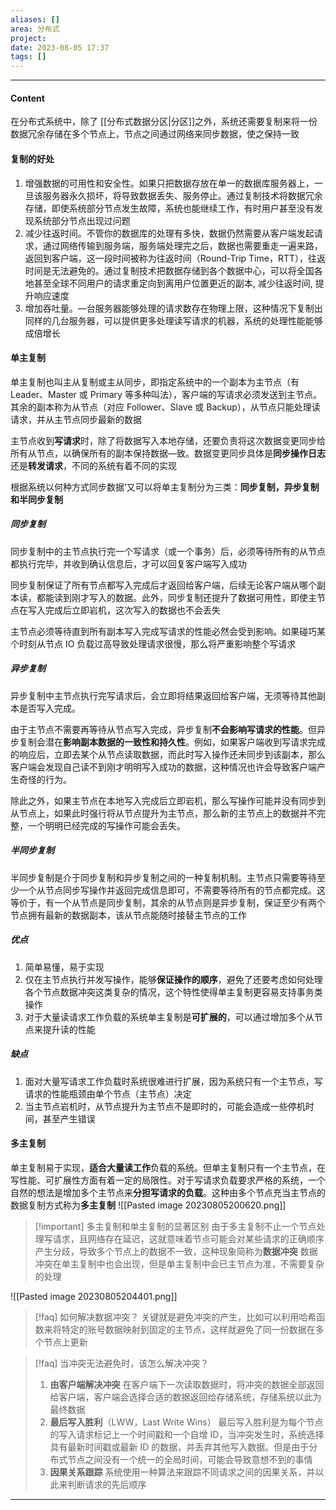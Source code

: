 ```yaml
---
aliases: []
area: 分布式
project: 
date: 2023-08-05 17:37
tags: []
---
```

---
#### Content
在分布式系统中，除了 [[分布式数据分区|分区]]之外，系统还需要复制来将一份数据冗余存储在多个节点上，节点之间通过网络来同步数据，使之保持一致

#### 复制的好处
1. 增强数据的可用性和安全性。如果只把数据存放在单一的数据库服务器上，一旦该服务器永久损坏，将导致数据丢失、服务停止。通过复制技术将数据冗余存储，即使系统部分节点发生故障，系统也能继续工作，有时用户甚至没有发现系统部分节点出现过问题
2. 减少往返时间。不管你的数据库的处理有多快，数据仍然需要从客户端发起请求，通过网络传输到服务端，服务端处理完之后，数据也需要重走一遍来路，返回到客户端，这一段时间被称为往返时间（Round-Trip Time，RTT），往返时间是无法避免的。通过复制技术把数据存储到各个数据中心，可以将全国各地甚至全球不同用户的请求重定向到离用户位置更近的副本, 减少往返时间, 提升响应速度
3. 增加吞吐量。—台服务器能够处理的请求数存在物理上限，这种情况下复制出同样的几台服务器，可以提供更多处理读写请求的机器，系统的处理性能能够成倍增长

#### 单主复制
单主复制也叫主从复制或主从同步，即指定系统中的一个副本为主节点（有 Leader、Master 或 Primary 等多种叫法），客户端的写请求必须发送到主节点。其余的副本称为从节点（对应
Follower、Slave 或 Backup），从节点只能处理读请求，并从主节点同步最新的数据

主节点收到**写请求**时，除了将数据写入本地存储，还要负责将这次数据变更同步给所有从节点，以确保所有的副本保持数据—致。数据变更同步具体是**同步操作日志**还是**转发请求**，不同的系统有着不同的实现

根据系统以何种方式同步数据’又可以将单主复制分为三类：**同步复制，异步复制和半同步复制**

##### 同步复制
同步复制中的主节点执行完一个写请求（或一个事务）后，必须等待所有的从节点都执行完毕，并收到确认信息后，才可以回复客户端写入成功

同步复制保证了所有节点都写入完成后才返回给客户端，后续无论客户端从哪个副本读，都能读到刚才写入的数据。此外，同步复制还提升了数据可用性，即使主节点在写入完成后立即岩机，这次写入的数据也不会丢失

主节点必须等待直到所有副本写入完成写请求的性能必然会受到影响。如果碰巧某个时刻从节点 IO 负载过高导致处理请求很慢，那么将严重影响整个写请求

##### 异步复制
异步复制中主节点执行完写请求后，会立即将结果返回给客户端，无须等待其他副本是否写入完成。

由于主节点不需要再等待从节点写入完成，异步复制**不会影响写请求的性能**。但异步复制会潜在**影响副本数据的一致性和持久性**。例如，如果客户端收到写请求完成的响应后，立即去某个从节点读取数据，而此时写入操作还未同步到该副本，那么客户端会发现自己读不到刚才明明写入成功的数据，这种情况也许会导致客户端产生奇怪的行为。

除此之外，如果主节点在本地写入完成后立即岩机，那么写操作可能并没有同步到从节点上，如果此时强行将从节点提升为主节点，那么新的主节点上的数据并不完整，一个明明已经完成的写操作可能会丢失。

##### 半同步复制
半同步复制是介于同步复制和异步复制之间的一种复制机制。主节点只需要等待至少一个从节点同步写操作并返回完成信息即可，不需要等待所有的节点都完成。这等价于，有一个从节点是同步复制，其余的从节点则是异步复制，保证至少有两个节点拥有最新的数据副本，该从节点能随时接替主节点的工作

##### 优点
1. 简单易懂，易于实现
2. 仅在主节点执行并发写操作，能够**保证操作的顺序**，避免了还要考虑如何处理各个节点数据冲突这类复杂的情况，这个特性使得单主复制更容易支持事务类操作
3. 对于大量读请求工作负载的系统单主复制是**可扩展的**，可以通过增加多个从节点来提升读的性能

##### 缺点
1. 面对大量写请求工作负载时系统很难进行扩展，因为系统只有一个主节点，写请求的性能瓶颈由单个节点（主节点）决定
2. 当主节点岩机时，从节点提升为主节点不是即时的，可能会造成一些停机时间，甚至产生错误

#### 多主复制
单主复制易于实现，**适合大量读工作**负载的系统。但单主复制只有一个主节点，在写性能、可扩展性方面有着一定的局限性。对于写请求负载要求严格的系统，一个自然的想法是增加多个主节点来**分担写请求的负载**。这种由多个节点充当主节点的数据复制方式称为**多主复制**
![[Pasted image 20230805200620.png]]

> [!important] 多主复制和单主复制的显著区别 
> 由于多主复制不止一个节点处理写请求，且网络存在延迟，这就意味着节点可能会对某些请求的正确顺序产生分歧，导致多个节点上的数据不一致，这种现象简称为**数据冲突**
> 数据冲突在单主复制中也会出现，但是单主复制中会已主节点为准，不需要复杂的处理

![[Pasted image 20230805204401.png]]

> [!faq] 如何解决数据冲突？
> 关键就是避免冲突的产生，比如可以利用哈希函数来将特定的账号数据映射到固定的主节点，这样就避免了同一份数据在多个节点上更新

> [!faq] 当冲突无法避免时，该怎么解决冲突？
> 1. **由客户端解决冲突**
>     在客户端下一次读取数据时，将冲突的数据全部返回给客户端，客户端会选择合适的数据返回给存储系统，存储系统以此为最终数据
> 2. **最后写入胜利**（LWW，Last Write Wins）
>     最后写入胜利是为每个节点的写入请求标记上一个时间戳和一个自增 ID，当冲突发生时，系统选择具有最新时间戳或最新 ID 的数据，并丢弃其他写入数据。但是由于分布式节点之间没有一个统一的全局时间，可能会导致意想不到的事情
> 3. **因果关系跟踪**
>     系统使用一种算法来跟踪不同请求之间的因果关系，并以此来判断请求的先后顺序




---
